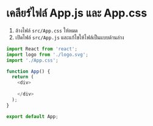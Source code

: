 
# เคลียร์ไฟล์ App.js และ App.css

1. ล้างไฟล์ `src/App.css` ให้หมด
2. เปิดไฟล์ `src/App.js` และแก้ไขให้ไฟล์เป็นแบบด้านล่าง

```js
import React from 'react';
import logo from './logo.svg';
import './App.css';

function App() {
  return (
    <div>
      
    </div>
  );
}

export default App;
```